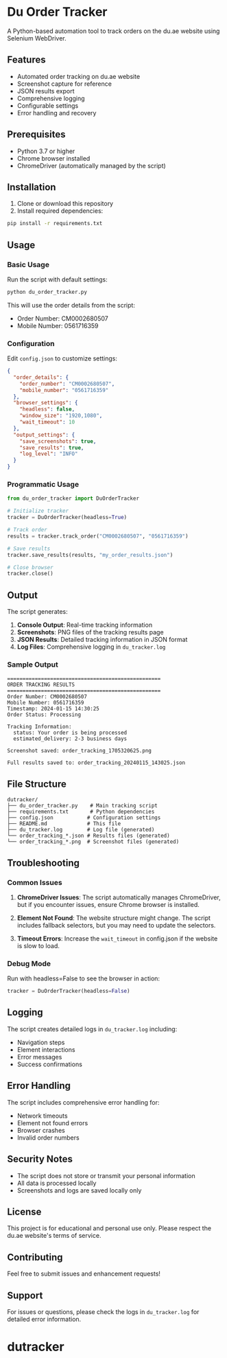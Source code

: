 # Du Order Tracker

A Python-based automation tool to track orders on the du.ae website using Selenium WebDriver.

## Features

- Automated order tracking on du.ae website
- Screenshot capture for reference
- JSON results export
- Comprehensive logging
- Configurable settings
- Error handling and recovery

## Prerequisites

- Python 3.7 or higher
- Chrome browser installed
- ChromeDriver (automatically managed by the script)

## Installation

1. Clone or download this repository
2. Install required dependencies:

```bash
pip install -r requirements.txt
```

## Usage

### Basic Usage

Run the script with default settings:

```bash
python du_order_tracker.py
```

This will use the order details from the script:
- Order Number: CM0002680507
- Mobile Number: 0561716359

### Configuration

Edit `config.json` to customize settings:

```json
{
  "order_details": {
    "order_number": "CM0002680507",
    "mobile_number": "0561716359"
  },
  "browser_settings": {
    "headless": false,
    "window_size": "1920,1080",
    "wait_timeout": 10
  },
  "output_settings": {
    "save_screenshots": true,
    "save_results": true,
    "log_level": "INFO"
  }
}
```

### Programmatic Usage

```python
from du_order_tracker import DuOrderTracker

# Initialize tracker
tracker = DuOrderTracker(headless=True)

# Track order
results = tracker.track_order("CM0002680507", "0561716359")

# Save results
tracker.save_results(results, "my_order_results.json")

# Close browser
tracker.close()
```

## Output

The script generates:

1. **Console Output**: Real-time tracking information
2. **Screenshots**: PNG files of the tracking results page
3. **JSON Results**: Detailed tracking information in JSON format
4. **Log Files**: Comprehensive logging in `du_tracker.log`

### Sample Output

```
==================================================
ORDER TRACKING RESULTS
==================================================
Order Number: CM0002680507
Mobile Number: 0561716359
Timestamp: 2024-01-15 14:30:25
Order Status: Processing

Tracking Information:
  status: Your order is being processed
  estimated_delivery: 2-3 business days

Screenshot saved: order_tracking_1705320625.png

Full results saved to: order_tracking_20240115_143025.json
```

## File Structure

```
dutracker/
├── du_order_tracker.py    # Main tracking script
├── requirements.txt       # Python dependencies
├── config.json           # Configuration settings
├── README.md             # This file
├── du_tracker.log        # Log file (generated)
└── order_tracking_*.json # Results files (generated)
└── order_tracking_*.png  # Screenshot files (generated)
```

## Troubleshooting

### Common Issues

1. **ChromeDriver Issues**: The script automatically manages ChromeDriver, but if you encounter issues, ensure Chrome browser is installed.

2. **Element Not Found**: The website structure might change. The script includes fallback selectors, but you may need to update the selectors.

3. **Timeout Errors**: Increase the `wait_timeout` in config.json if the website is slow to load.

### Debug Mode

Run with headless=False to see the browser in action:

```python
tracker = DuOrderTracker(headless=False)
```

## Logging

The script creates detailed logs in `du_tracker.log` including:
- Navigation steps
- Element interactions
- Error messages
- Success confirmations

## Error Handling

The script includes comprehensive error handling for:
- Network timeouts
- Element not found errors
- Browser crashes
- Invalid order numbers

## Security Notes

- The script does not store or transmit your personal information
- All data is processed locally
- Screenshots and logs are saved locally only

## License

This project is for educational and personal use only. Please respect the du.ae website's terms of service.

## Contributing

Feel free to submit issues and enhancement requests!

## Support

For issues or questions, please check the logs in `du_tracker.log` for detailed error information.
# dutracker

